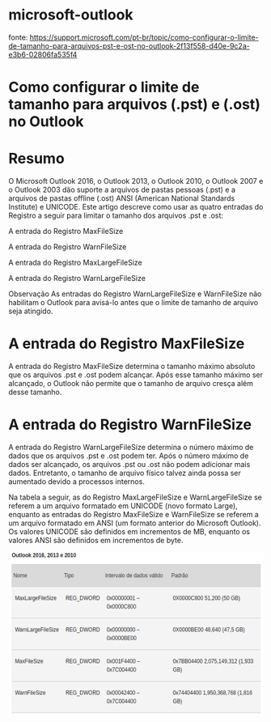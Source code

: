 # microsoft-outlook

fonte: https://support.microsoft.com/pt-br/topic/como-configurar-o-limite-de-tamanho-para-arquivos-pst-e-ost-no-outlook-2f13f558-d40e-9c2a-e3b6-02806fa535f4

# Como configurar o limite de tamanho para arquivos (.pst) e (.ost) no Outlook

# Resumo

O Microsoft Outlook 2016, o Outlook 2013, o Outlook 2010, o Outlook 2007 e o Outlook 2003 dão suporte a arquivos de pastas pessoas (.pst) e a arquivos de pastas offline (.ost) ANSI (American National Standards Institute) e UNICODE. Este artigo descreve como usar as quatro entradas do Registro a seguir para limitar o tamanho dos arquivos .pst e .ost:

A entrada do Registro MaxFileSize

A entrada do Registro WarnFileSize

A entrada do Registro MaxLargeFileSize

A entrada do Registro WarnLargeFileSize

Observação As entradas do Registro WarnLargeFileSize e WarnFileSize não habilitam o Outlook para avisá-lo antes que o limite de tamanho de arquivo seja atingido.

# A entrada do Registro MaxFileSize

A entrada do Registro MaxFileSize determina o tamanho máximo absoluto que os arquivos .pst e .ost podem alcançar. Após esse tamanho máximo ser alcançado, o Outlook não permite que o tamanho de arquivo cresça além desse tamanho.

# A entrada do Registro WarnFileSize

A entrada do Registro WarnLargeFileSize determina o número máximo de dados que os arquivos .pst e .ost podem ter. Após o número máximo de dados ser alcançado, os arquivos .pst ou .ost não podem adicionar mais dados. Entretanto, o tamanho de arquivo físico talvez ainda possa ser aumentado devido a processos internos.

Na tabela a seguir, as do Registro MaxLargeFileSize e WarnLargeFileSize se referem a um arquivo formatado em UNICODE (novo formato Large), enquanto as entradas do Registro MaxFileSize e WarnFileSize se referem a um arquivo formatado em ANSI (um formato anterior do Microsoft Outlook). Os valores UNICODE são definidos em incrementos de MB, enquanto os valores ANSI são definidos em incrementos de byte.

<p align="center">
    <img src="/outlook-tabela.png" width="724" height="324">
</p>

